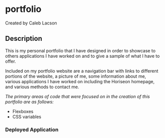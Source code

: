 # portfolio
Created by Caleb Lacson

## Description  
This is my personal portfolio that I have designed in order to showcase to
others applications I have worked on and to give a sample of what I have to 
offer. 

Included on my portfolio website are a navigation bar with links to different portions of the website, a picture of me, some information about me, various applications I have worked on including the Horiseon homepage, and various methods to contact me.

_The primary areas of code that were focused on in the creation 
of this portfolio are as follows:_
* Flexboxes
* CSS variables

### Deployed Application
